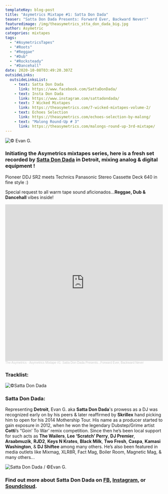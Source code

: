 ```yaml
---
templateKey: blog-post
title: "Asymetrics Mixtape #1: Satta Don Dada"
teaser: "Satta Don Dada Presents: Forward Ever, Backward Never!"
featuredimage: /img/theasymetrics_stta_don_dada_big.jpg
author: Asymetric
categories: mixtapes
tags:
  - "#AsymetricsTapes"
  - "#Roots"
  - "#Reggae"
  - "#Dub"
  - "#Rocksteady"
  - "#Dancehall"
date: 2020-10-08T03:49:20.307Z
outsideLinks:
  outsideLinksList:
    - text: Satta Don Dada
      link: https://www.facebook.com/SattaDonDada/
    - text: Insta Don Dada
      link: https://www.instagram.com/sattadondada/
    - text: 7 Wicked Mixtapes
      link: https://theasymetrics.com/7-wicked-mixtapes-volume-2/
    - text: Echoes Selection
      link: https://theasymetrics.com/echoes-selection-by-malong/
    - text: "Malong Round-Up # 3"
      link: https://theasymetrics.com/malongs-round-up-3rd-mixtape/
---
```

![](/img/theasymetrics_stta_don_dada_small.jpg "© Evan G.")

### Initiating the Asymetrics mixtapes series, here is a fresh set recorded by [Satta Don Dada](https://www.facebook.com/SattaDonDada/) in Detroit, mixing analog & digital equipment !

Pioneer DDJ SR2 meets Technics Panasonic Stereo Cassette Deck 640 in fine style :)

Special request to all warm tape sound aficionados...**Reggae, Dub & Dancehall** vibes inside!

<iframe width="100%" height="500" scrolling="no" frameborder="no" allow="autoplay" src="https://w.soundcloud.com/player/?url=https%3A//api.soundcloud.com/tracks/906901999&color=%23ff5500&auto_play=false&hide_related=false&show_comments=true&show_user=true&show_reposts=false&show_teaser=true&visual=true"></iframe><div style="font-size: 10px; color: #cccccc;line-break: anywhere;word-break: normal;overflow: hidden;white-space: nowrap;text-overflow: ellipsis; font-family: Interstate,Lucida Grande,Lucida Sans Unicode,Lucida Sans,Garuda,Verdana,Tahoma,sans-serif;font-weight: 100;"><a href="https://soundcloud.com/the-asymetrics" title="The Asymetrics" target="_blank" style="color: #cccccc; text-decoration: none;">The Asymetrics</a> · <a href="https://soundcloud.com/the-asymetrics/asymetrics-mixtape-1-satta-don-dada-presentsforward-ever-backward-never" title="Asymetrics Mixtape #1: Satta Don Dada Presents...Forward Ever, Backward Never" target="_blank" style="color: #cccccc; text-decoration: none;">Asymetrics Mixtape #1: Satta Don Dada Presents...Forward Ever, Backward Never</a></div>

### Tracklist:

![](/img/back.jpg "©Satta Don Dada")

### Satta Don Dada:

Representing **Detroit**, Evan G. aka **Satta Don Dada**'s prowess as a DJ was recognized early on by his peers & later reaffirmed by **Skrillex** hand picking him to open for his 2014 Mothership Tour. His name as a producer started to gain exposure in 2012, when he won the legendary Dubstep/Grime artist **Cotti**’s “Goin’ To War’ remix competition. Since then he’s been local support for such acts as **The Wailers**, **Lee ‘Scratch’ Perry**, **DJ Premier**, **Araabmuzik**, **RJD2**, **Keys N Krates**, **Black Milk**, **Two Fresh**, **Caspa**, **Kamasi Washington**, & **DJ Shiftee** among many others. He’s also been featured in media outlets like Mixmag, XLR8R, Fact Mag, Boiler Room, Magnetic Mag, & many others...

![](/img/2020_promo.jpeg "Satta Don Dada / ©Evan G.")

### Find out more about Satta Don Dada on [FB](https://www.facebook.com/SattaDonDada/), [Instagram](https://www.instagram.com/sattadondada/), or [Soundcloud](https://soundcloud.com/satta-don-dada).